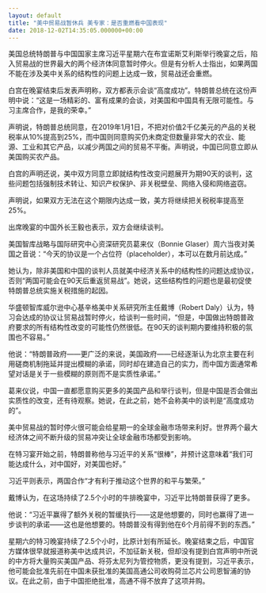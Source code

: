 ```yaml
---
layout: default
title: "美中贸易战暂休兵 美专家：是否重燃看中国表现"
date: 2018-12-02T14:35:05.000000+00:00
---
```


美国总统特朗普与中国国家主席习近平星期六在布宜诺斯艾利斯举行晚宴之后，陷入贸易战的世界最大的两个经济体同意暂时停火。但是有分析人士指出，如果两国不能在涉及美中关系的结构性的问题上达成一致，贸易战还会重燃。

白宫在晚宴结束后发表声明称，双方都表示会谈“高度成功”。特朗普总统在这份声明中说：“这是一场精彩的、富有成果的会谈，对美国和中国具有无限可能性。与习主席合作，是我的荣幸。”

声明说，特朗普总统同意，在2019年1月1日，不把对价值2千亿美元的产品的关税税率从10%提高到25%，而中国则同意购买仍未商定但数量非常大的农业、能源、工业和其它产品，以减少两国之间的贸易不平衡。声明说，中国已同意立即从美国购买农产品。

白宫的声明还说，美中双方同意立即就结构性改变问题展开为期90天的谈判，这些问题包括强制技术转让、知识产权保护、非关税壁垒、网络入侵和网络盗窃。

声明说，如果双方无法在这个期限内达成一致，美方将继续把关税税率提高至25%。

出席晚宴的中国外长王毅也表示，双方会继续谈判。

美国智库战略与国际研究中心资深研究员葛来仪（Bonnie Glaser）周六当夜对美国之音说：“今天的协议是一个占位符（placeholder），本可以在数月前达成。”

她认为，除非美国和中国的谈判人员就美中经济关系中的结构性的问题达成协议，否则“两国可能会在90天后重返贸易战”。她说，这些结构性的问题也是最初促使特朗普总统实施关税措施的起因。

华盛顿智库威尔逊中心基辛格美中关系研究所主任戴博（Robert Daly）认为，特习会达成的协议让贸易战暂时停火，给谈判一些时间，“但是，中国做出特朗普政府要求的所有结构性改变的可能性仍然很低。在90天的谈判期内要维持积极的氛围也不容易。”

他说：“特朗普政府——更广泛的来说，美国政府——已经逐渐认为北京主要在利用磋商机制拖延并提出模糊的承诺，同时却在建造自己的实力，而中国方面通常希望对话是关于一些模糊的原则而不是实质性承诺。”

葛来仪说，中国一直都愿意购买更多的美国产品和举行谈判，但是中国是否会做出实质性的改变，还有待观察。她说，在此之前，她不会称美中的谈判是“高度成功的”。

美中贸易战的暂时停火很可能会给星期一的全球金融市场带来利好。世界两个最大经济体之间不断升级的贸易冲突让全球金融市场都受到影响。

在特习宴开始之前，特朗普称他与习近平的关系“很棒”，并预计这意味着“我们可能达成什么，对中国好，对美国也好。”

习近平则表示，两国合作“才有利于推动这个世界的和平与繁荣。”

戴博认为，在这场持续了2.5个小时的牛排晚宴中，习近平比特朗普获得了更多。

他说：“习近平赢得了额外关税的暂缓执行——这是他想要的，同时也赢得了进一步谈判的承诺——这也是他想要的。特朗普没有得到他在6个月前得不到的东西。”

星期六的特习晚宴持续了2.5个小时，比原计划有所延长。晚宴结束之后，中国官方媒体很早就报道称美中达成共识，不加征新关税，但却没有提到白宫声明中所说的中方将大量购买美国产品、将芬太尼列为管控物质，更没有提到，习近平表示，他可能会批准先前在中国未获批准的美国高通公司收购荷兰芯片公司恩智浦的协议。在此之前，由于中国拒绝批准，高通不得不放弃了这项并购。

